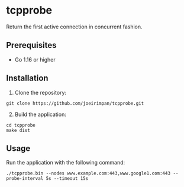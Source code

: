 # tcpprobe
Return the first active connection in concurrent fashion.

## Prerequisites

- Go 1.16 or higher

## Installation

1. Clone the repository:

```shell
git clone https://github.com/joeirimpan/tcpprobe.git
```

2. Build the application:

```shell
cd tcpprobe
make dist
```

## Usage

Run the application with the following command:
```
./tcpprobe.bin --nodes www.example.com:443,www.google1.com:443 --probe-interval 5s --timeout 15s
```